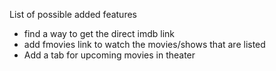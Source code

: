 List of possible added features

- find a way to get the direct imdb link
- add fmovies link to watch the movies/shows that are listed
- Add a tab for upcoming movies in theater